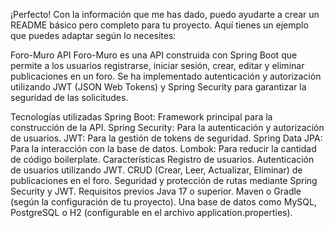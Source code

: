 
¡Perfecto! Con la información que me has dado, puedo ayudarte a crear un README básico pero completo para tu proyecto. Aquí tienes un ejemplo que puedes adaptar según lo necesites:

Foro-Muro API
Foro-Muro es una API construida con Spring Boot que permite a los usuarios registrarse, iniciar sesión, crear, editar y eliminar publicaciones en un foro. Se ha implementado autenticación y autorización utilizando JWT (JSON Web Tokens) y Spring Security para garantizar la seguridad de las solicitudes.

Tecnologías utilizadas
Spring Boot: Framework principal para la construcción de la API.
Spring Security: Para la autenticación y autorización de usuarios.
JWT: Para la gestión de tokens de seguridad.
Spring Data JPA: Para la interacción con la base de datos.
Lombok: Para reducir la cantidad de código boilerplate.
Características
Registro de usuarios.
Autenticación de usuarios utilizando JWT.
CRUD (Crear, Leer, Actualizar, Eliminar) de publicaciones en el foro.
Seguridad y protección de rutas mediante Spring Security y JWT.
Requisitos previos
Java 17 o superior.
Maven o Gradle (según la configuración de tu proyecto).
Una base de datos como MySQL, PostgreSQL o H2 (configurable en el archivo application.properties).
